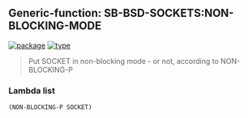 ## Generic-function: SB-BSD-SOCKETS:NON-BLOCKING-MODE
[![package](https://img.shields.io/badge/Package-SB--BSD--SOCKETS-5f9ea0.svg?style=social&colorA=999999)](../) [![type](https://img.shields.io/badge/Type-Generic--Function-5f9ea0.svg?style=social&colorA=999999)](../#generic-function) 

> Put SOCKET in non-blocking mode - or not, according to
> NON-BLOCKING-P

### Lambda list
```
(NON-BLOCKING-P SOCKET)
```
